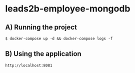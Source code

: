 # leads2b-employee-mongodb

## A) Running the project
```
$ docker-compose up -d && docker-compose logs -f
```

## B) Using the application
```
http://localhost:8081
```